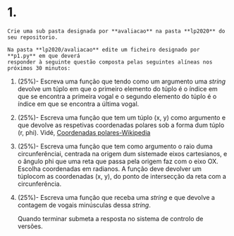  # 1.
    Crie uma sub pasta designada por **avaliacao** na pasta **lp2020** do seu repositorio.
   
    Na pasta **lp2020/avaliacao** edite um ficheiro designado por **p1.py** em que deverá
    responder à seguinte questão composta pelas seguintes alíneas nos próximos 30 minutos:
   
1. (25%)- Escreva uma função que tendo como um argumento uma *string* devolve um túplo  em que o primeiro elemento do túplo é o índice em que se encontra a primeira vogal e o segundo elemento do túplo é o índice em que se encontra a última vogal.
2. (25%)- Escreva uma função que tem um túplo (x, y) como argumento e que devolve as         respetivas coordenadas polares sob a forma dum túplo (r, phi). Vidé, [Coordenadas polares-Wikipedia](https://pt.wikipedia.org/wiki/Coordenadas_polares#Convers%C3%A3o_entre_coordenadas_polares_e_cartesianas)
3. (25%)- Escreva uma função que tem como argumento o raio duma circunferênciai,             centrada na origem dum sistemade eixos cartesianos, e o ângulo phi que uma reta que passa pela origem faz com o eixo OX. Escolha coordenadas em radianos. A função        deve devolver um túplocom as coordenadas (x, y), do ponto de intersecção da reta com a circunferência.
4. (25%)- Escreva uma função que receba uma *string* e que devolve a contagem de vogais minúsculas dessa *string*.
  
   Quando terminar submeta a resposta no sistema de controlo de versões.